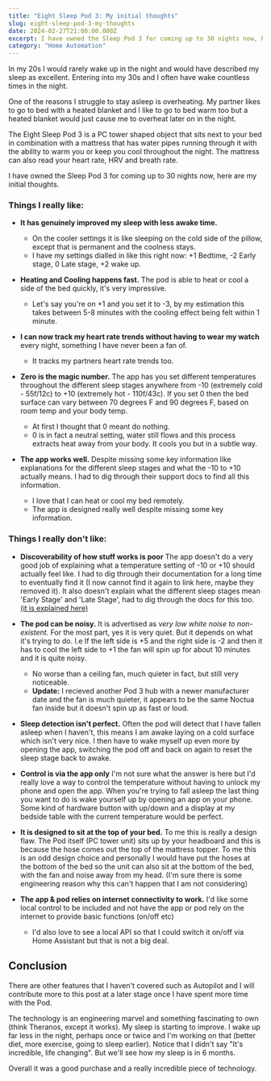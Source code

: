 ```yaml
---
title: "Eight Sleep Pod 3: My initial thoughts"
slug: eight-sleep-pod-3-my-thoughts
date: 2024-02-27T21:00:00.000Z
excerpt: I have owned the Sleep Pod 3 for coming up to 30 nights now, here are my initial thoughts.
category: "Home Automation"
---
```


In my 20s I would rarely wake up in the night and would have described my sleep as excellent. Entering into my 30s and I often have wake countless times in the night.

One of the reasons I struggle to stay asleep is overheating. My partner likes to go to bed with a heated blanket and I like to go to bed warm too but a heated blanket would just cause me to overheat later on in the night.

The Eight Sleep Pod 3 is a PC tower shaped object that sits next to your bed in combination with a mattress that has water pipes running through it with the ability to warm you or keep you cool throughout the night. The mattress can also read your heart rate, HRV and breath rate. 

I have owned the Sleep Pod 3 for coming up to 30 nights now, here are my initial thoughts.

### **Things I really like:**

- **It has genuinely improved my sleep with less awake time.**
  - On the cooler settings it is like sleeping on the cold side of the pillow, except that is permanent and the coolness stays.
  - I have my settings dialled in like this right now: +1 Bedtime, -2 Early stage, 0 Late stage, +2 wake up.

- **Heating and Cooling happens fast.** The pod is able to heat or cool a side of the bed quickly, it's very impressive.
  - Let's say you're on +1 and you set it to -3, by my estimation this takes between 5-8 minutes with the cooling effect being felt within 1 minute.

- **I can now track my heart rate trends without having to wear my watch** every night, something I have never been a fan of.
  - It tracks my partners heart rate trends too.

- **Zero is the magic number.** The app has you set different temperatures throughout the different sleep stages anywhere from -10 (extremely cold - 55f/12c) to +10 (extremely hot - 110f/43c). If you set 0 then the bed surface can vary between 70 degrees F and 90 degrees F, based on room temp and your body temp.
  - At first I thought that 0 meant do nothing.
  - 0 is in fact a neutral setting, water still flows and this process extracts heat away from your body. It cools you but in a subtle way.

- **The app works well.** Despite missing some key information like explanations for the different sleep stages and what the -10 to +10 actually means. I had to dig through their support docs to find all this information.
  - I love that I can heat or cool my bed remotely.
  - The app is designed really well despite missing some key information.

### Things I really don't like:

- **Discoverability of how stuff works is poor** The app doesn't do a very good job of explaining what a temperature setting of -10 or +10 should actually feel like. I had to dig through their documentation for a long time to eventually find it (I now cannot find it again to link here, maybe they removed it). It also doesn't explain what the different sleep stages mean 'Early Stage' and 'Late Stage', had to dig through the docs for this too. [(it is explained here)](https://eightsleep.kustomer.help/en_us/what-is-the-temperature-schedule-BkRoPvR66)

- **The pod can be noisy.** It is advertised as *very low white noise to non-existent.* For the most part, yes it is very quiet. But it depends on what it's trying to do. I.e If the left side is +5 and the right side is -2 and then it has to cool the left side to +1 the fan will spin up for about 10 minutes and it is quite noisy.
  - No worse than a ceiling fan, much quieter in fact, but still very noticeable.
  - **Update:** I recieved another Pod 3 hub with a newer manufacturer date and the fan is much quieter, it appears to be the same Noctua fan inside but it doesn't spin up as fast or loud.

- **Sleep detection isn't perfect.** Often the pod will detect that I have fallen asleep when I haven't, this means I am awake laying on a cold surface which isn't very nice. I then have to wake myself up even more by opening the app, switching the pod off and back on again to reset the sleep stage back to awake.

- **Control is via the app only** I'm not sure what the answer is here but I'd really love a way to control the temperature without having to unlock my phone and open the app. When you're trying to fall asleep the last thing you want to do is wake yourself up by opening an app on your phone. Some kind of hardware button with up/down and a display at my bedside table with the current temperature would be perfect.

- **It is designed to sit at the top of your bed.** To me this is really a design flaw. The Pod itself (PC tower unit) sits up by your headboard and this is because the hose comes out the top of the mattress topper. To me this is an odd design choice and personally I would have put the hoses at the bottom of the bed so the unit can also sit at the bottom of the bed, with the fan and noise away from my head. (I'm sure there is some engineering reason why this can't happen that I am not considering)

- **The app & pod relies on internet connectivity to work.** I'd like some local control to be included and not have the app or pod rely on the internet to provide basic functions (on/off etc)
  - I'd also love to see a local API so that I could switch it on/off via Home Assistant but that is not a big deal.

## Conclusion

There are other features that I haven't covered such as Autopilot and I will contribute more to this post at a later stage once I have spent more time with the Pod. 

The technology is an engineering marvel and something fascinating to own (think Theranos, except it works). My sleep is starting to improve. I wake up far less in the night, perhaps once or twice and I'm working on that (better diet, more exercise, going to sleep earlier). Notice that I didn't say "It's incredible, life changing". But we'll see how my sleep is in 6 months.

Overall it was a good purchase and a really incredible piece of technology.
